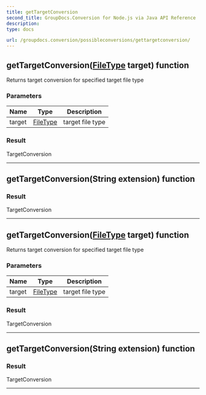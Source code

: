 ```yaml
---
title: getTargetConversion
second_title: GroupDocs.Conversion for Node.js via Java API Reference
description: 
type: docs

url: /groupdocs.conversion/possibleconversions/gettargetconversion/
---
```


## getTargetConversion([FileType](../../filetype) target)  function
Returns target conversion for specified target file type

### Parameters

| Name | Type | Description |
| --- | --- | --- |
| target | [FileType](../../filetype) | target file type |

### Result
TargetConversion


---


## getTargetConversion(String extension)  function


### Result
TargetConversion


---


## getTargetConversion([FileType](../../filetype) target)  function
Returns target conversion for specified target file type

### Parameters

| Name | Type | Description |
| --- | --- | --- |
| target | [FileType](../../filetype) | target file type |

### Result
TargetConversion


---


## getTargetConversion(String extension)  function


### Result
TargetConversion


---


